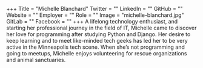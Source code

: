 +++
Title = "Michelle Blanchard"
Twitter = ""
LinkedIn = ""
GitHub = ""
Website = ""
Employer = ""
Role = ""
Image = "michelle-blanchard.jpg"
GitLab = ""
Facebook = ""
+++
A lifelong technology enthusiast, and starting her professional journey in the field of IT, Michelle came to discover her love for programming after studying Python and Django. Her desire to keep learning and to meet like-minded tech geeks has led her to be very active in the Minneapolis tech scene.  When she’s not programming and going to meetups, Michelle enjoys volunteering for rescue organizations and animal sanctuaries.